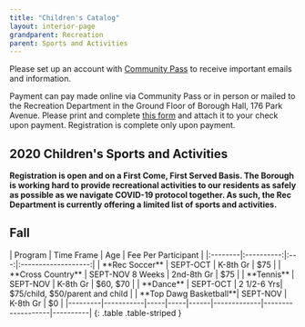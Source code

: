 ```yaml
---
title: "Children's Catalog"
layout: interior-page
grandparent: Recreation
parent: Sports and Activities
---
```

 
Please set up an account with [Community Pass]({{site.data.links.community-pass.href}}) to receive important emails and information. 

Payment can pay made online via Community Pass or in person or mailed to the Recreation Department in the Ground Floor of Borough Hall, 176 Park Avenue.  Please print and complete [this form](https://storage.googleapis.com/static.rutherford-nj.com/recreation/Recreation_ProgramRegistration.pdf) and attach it to your check upon payment. Registration is complete only upon payment.

## 2020 Children's Sports and Activities
**Registration is open and on a First Come, First Served Basis.  The Borough is working hard to provide recreational activities to our residents as safely as possible as we navigate COVID-19 protocol together. As such, the Rec Department is currently offering a limited list of sports and activities.**


## Fall

<div class="table-responsive" markdown=1>
| Program | Time Frame | Age |	Fee Per Participant |
|:--------|:----------:|:---:|:-------------------:|
| **Rec Soccer**      | SEPT-OCT          | K-8th Gr   | $75  |
| **Cross Country**   | SEPT-NOV 8 Weeks  | 2nd-8th Gr | $75  |
| **Tennis**          | SEPT-NOV          | K-8th Gr   | $60, $70  |
| **Dance**           | SEPT-OCT          | 2 1/2-6 Yrs| $75/child, $50/parent and child  |
| **Top Dawg Basketball**| SEPT-NOV       | K-8th Gr   | $0  |
|---------|-----------|-----|-----|------|-------------|-------------------|----------|
{: .table .table-striped }
</div>







